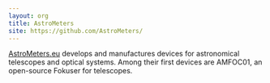 ```yaml
---
layout: org
title: AstroMeters
site: https://github.com/AstroMeters/
---
```

[AstroMeters.eu](https://github.com/AstroMeters/) develops and manufactures devices for astronomical telescopes and optical systems. Among their first devices are AMFOC01, an open-source Fokuser for telescopes. 

